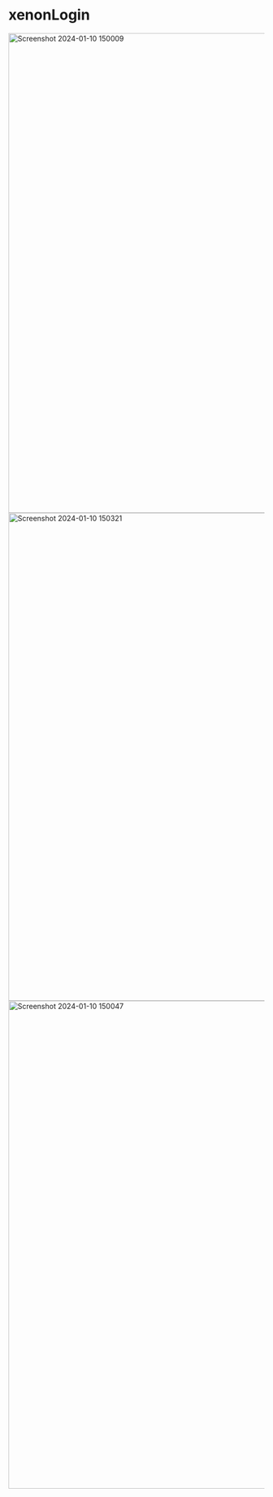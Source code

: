 # xenonLogin

<img width="944" alt="Screenshot 2024-01-10 150009" src="https://github.com/rijul27/xenonLogin/assets/122171989/23b994ca-5a46-44c5-ba3f-ad1e725c9ed1">

<img width="960" alt="Screenshot 2024-01-10 150321" src="https://github.com/rijul27/xenonLogin/assets/122171989/ff66bba8-583b-45f2-ab1c-511532962be9">

<img width="960" alt="Screenshot 2024-01-10 150047" src="https://github.com/rijul27/xenonLogin/assets/122171989/0b73d478-fca7-490a-8363-861f49d05532">
